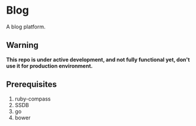 Blog
====

A blog platform.

Warning
------

**This repo is under active development, and not fully functional yet, don't use it for production environment.**

Prerequisites
-------

1. ruby-compass
2. SSDB
3. go
4. bower


